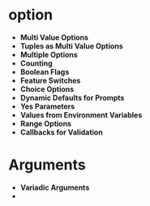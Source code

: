 
# option
+ **Multi Value Options**<br>
+ **Tuples as Multi Value Options**<br>
+ **Multiple Options**<br>
+ **Counting**<br>
+ **Boolean Flags**<br>
+ **Feature Switches**<br>
+ **Choice Options**<br>
+ **Dynamic Defaults for Prompts**
+ **Yes Parameters**
+ **Values from Environment Variables**
+ **Range Options**
+ **Callbacks for Validation**<br>

# Arguments
+ **Variadic Arguments**<br>
+ 
<!--stackedit_data:
eyJoaXN0b3J5IjpbLTE1MDg0OTYyOTMsMTgwNzI0NTUyMCwtMz
A0NzE0OTI0LDE1NDM1NDUwNjMsNzMwOTk4MTE2XX0=
-->